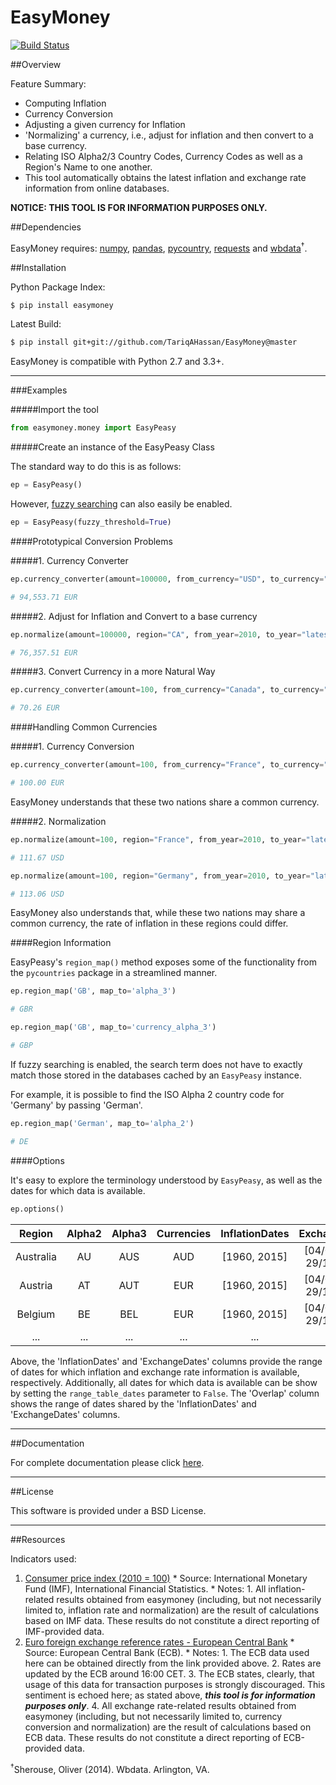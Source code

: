 EasyMoney
=========

[![Build Status](https://travis-ci.org/TariqAHassan/EasyMoney.svg?branch=master)](https://travis-ci.org/TariqAHassan/EasyMoney)

##Overview

Feature Summary:

- Computing Inflation
- Currency Conversion
- Adjusting a given currency for Inflation
- 'Normalizing' a currency, i.e., adjust for inflation and then convert to a base currency.
- Relating ISO Alpha2/3 Country Codes, Currency Codes as well as a Region's Name to one another.
-  This tool automatically obtains the latest inflation and exchange rate information from online databases.

**NOTICE: THIS TOOL IS FOR INFORMATION PURPOSES ONLY.**

##Dependencies

EasyMoney requires: [numpy], [pandas], [pycountry], [requests] and [wbdata]<sup>†</sup>.

##Installation

Python Package Index:
```bash
$ pip install easymoney
```

Latest Build:
```bash
$ pip install git+git://github.com/TariqAHassan/EasyMoney@master
```

EasyMoney is compatible with Python 2.7 and 3.3+.

------------------------------------------------------------------------

###Examples

#####Import the tool
```python
from easymoney.money import EasyPeasy
```

#####Create an instance of the EasyPeasy Class

The standard way to do this is as follows:

```python
ep = EasyPeasy()
```

However, [fuzzy searching] can also easily be enabled.

```python
ep = EasyPeasy(fuzzy_threshold=True)
```

####Prototypical Conversion Problems

#####1. Currency Converter
```python
ep.currency_converter(amount=100000, from_currency="USD", to_currency="EUR", pretty_print=True)

# 94,553.71 EUR
```

#####2. Adjust for Inflation and Convert to a base currency
```python
ep.normalize(amount=100000, region="CA", from_year=2010, to_year="latest", pretty_print=True)

# 76,357.51 EUR
```

#####3. Convert Currency in a more Natural Way
```python
ep.currency_converter(amount=100, from_currency="Canada", to_currency="Ireland", pretty_print=True)

# 70.26 EUR
```

####Handling Common Currencies

#####1. Currency Conversion
```python
ep.currency_converter(amount=100, from_currency="France", to_currency="Germany", pretty_print=True)

# 100.00 EUR
```
EasyMoney understands that these two nations share a common currency.

#####2. Normalization

```python
ep.normalize(amount=100, region="France", from_year=2010, to_year="latest", base_currency="USD", pretty_print=True)

# 111.67 USD
```

```python
ep.normalize(amount=100, region="Germany", from_year=2010, to_year="latest", base_currency="USD", pretty_print=True)

# 113.06 USD
```

EasyMoney also understands that, while these two nations may share a common currency, the rate of inflation in these regions could differ.

####Region Information

EasyPeasy's `region_map()` method exposes some of the functionality from the `pycountries` package in 
a streamlined manner.


```python
ep.region_map('GB', map_to='alpha_3')

# GBR
```

```python
ep.region_map('GB', map_to='currency_alpha_3')

# GBP
```


If fuzzy searching is enabled, the search term does not have to exactly match
those stored in the databases cached by an `EasyPeasy` instance.

For example, it is possible to find the ISO Alpha 2 country code for 'Germany' by passing 'German'.

```python
ep.region_map('German', map_to='alpha_2')

# DE
```

####Options

It's easy to explore the terminology understood by `EasyPeasy`, as well as the dates for which
data is available.

```python
ep.options()
```

|   Region  | Alpha2 | Alpha3 | Currencies | InflationDates |      ExchangeDates        |         Overlap           |     
|:---------:|:------:|:------:|:----------:|:--------------:|:-------------------------:|:-------------------------:|
| Australia |   AU   |  AUS   |     AUD    |  [1960, 2015]  | [04/01/1999, 29/11/2016] | [04/01/1999, 31/12/2015]   |
|  Austria  |   AT   |  AUT   |     EUR    |  [1960, 2015]  | [04/01/1999, 29/11/2016] | [04/01/1999, 31/12/2015]   |
|  Belgium  |   BE   |  BEL   |     EUR    |  [1960, 2015]  | [04/01/1999, 29/11/2016] | [04/01/1999, 31/12/2015]   |
|   ...     |  ...   | ...    |     ...    |      ...       |           ...             |           ...             |

Above, the 'InflationDates' and 'ExchangeDates' columns provide the range of dates for which inflation and exchange rate information 
is available, respectively. Additionally, all dates for which data is available can be show by setting the 
`range_table_dates` parameter to `False`. The 'Overlap' column shows the range of dates shared by the 'InflationDates'
and 'ExchangeDates' columns.

------------------------------------------------------------------------

##Documentation

For complete documentation please click [here].

------------------------------------------------------------------------

##License

This software is provided under a BSD License.

------------------------------------------------------------------------

##Resources

Indicators used:

1. [Consumer price index (2010 = 100)]
       * Source: International Monetary Fund (IMF), International Financial Statistics.
       	* Notes:
       		1. All inflation-related results obtained from easymoney (including, but not necessarily limited to, inflation rate and normalization) are the result of calculations based on IMF data.
       		   These results do not constitute a direct reporting of IMF-provided data.
2. [Euro foreign exchange reference rates - European Central Bank]
       * Source: European Central Bank (ECB).
       	* Notes:
       		1. The ECB data used here can be obtained directly from the link provided above.
       		2. Rates are updated by the ECB around 16:00 CET.
       		3. The ECB states, clearly, that usage of this data for transaction purposes is strongly discouraged. 
       		   This sentiment is echoed here; as stated above, ***this tool is for information purposes only***.
       		4. All exchange rate-related results obtained from easymoney (including, but not necessarily limited to, currency conversion and normalization) are the result of calculations based on ECB data.
       		   These results do not constitute a direct reporting of ECB-provided data.
    
<sup>†</sup>Sherouse, Oliver (2014). Wbdata. Arlington, VA. 

  [Consumer price index (2010 = 100)]: http://data.worldbank.org/indicator/FP.CPI.TOTL
  [Euro foreign exchange reference rates - European Central Bank]: https://www.ecb.europa.eu/stats/exchange/eurofxref/html/index.en.html
  [numpy]: http://www.numpy.org
  [pandas]: http://pandas.pydata.org
  [requests]: http://docs.python-requests.org/en/master/
  [pycountry]: https://pypi.python.org/pypi/pycountry
  [wbdata]: https://github.com/OliverSherouse/wbdata
  [fuzzy searching]: https://github.com/seatgeek/fuzzywuzzy 
  [here]: https://tariqahassan.github.io/EasyMoney/index.html
